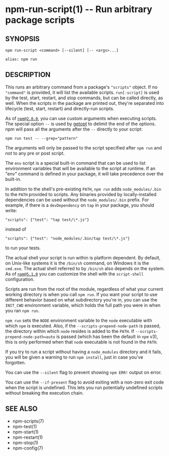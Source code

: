 npm-run-script(1) -- Run arbitrary package scripts
==================================================

## SYNOPSIS

    npm run-script <command> [--silent] [-- <args>...]

    alias: npm run

## DESCRIPTION

This runs an arbitrary command from a package's `"scripts"` object.  If no
`"command"` is provided, it will list the available scripts.  `run[-script]` is
used by the test, start, restart, and stop commands, but can be called
directly, as well. When the scripts in the package are printed out, they're
separated into lifecycle (test, start, restart) and directly-run scripts.

As of [`npm@2.0.0`](https://blog.npmjs.org/post/98131109725/npm-2-0-0), you can
use custom arguments when executing scripts. The special option `--` is used by
[getopt](https://goo.gl/KxMmtG) to delimit the end of the options. npm will pass
all the arguments after the `--` directly to your script:

    npm run test -- --grep="pattern"

The arguments will only be passed to the script specified after ```npm run```
and not to any pre or post script.

The `env` script is a special built-in command that can be used to list
environment variables that will be available to the script at runtime. If an
"env" command is defined in your package, it will take precedence over the
built-in.

In addition to the shell's pre-existing `PATH`, `npm run` adds
`node_modules/.bin` to the `PATH` provided to scripts. Any binaries provided by
locally-installed dependencies can be used without the `node_modules/.bin`
prefix. For example, if there is a `devDependency` on `tap` in your package,
you should write:

    "scripts": {"test": "tap test/\*.js"}

instead of

	"scripts": {"test": "node_modules/.bin/tap test/\*.js"}  

to run your tests.

The actual shell your script is run within is platform dependent. By default,
on Unix-like systems it is the `/bin/sh` command, on Windows it is the `cmd.exe`.
The actual shell referred to by `/bin/sh` also depends on the system.
As of [`npm@5.1.0`](https://github.com/npm/npm/releases/tag/v5.1.0) you can
customize the shell with the `script-shell` configuration.

Scripts are run from the root of the module, regardless of what your current
working directory is when you call `npm run`. If you want your script to
use different behavior based on what subdirectory you're in, you can use the
`INIT_CWD` environment variable, which holds the full path you were in when
you ran `npm run`.

`npm run` sets the `NODE` environment variable to the `node` executable with
which `npm` is executed. Also, if the `--scripts-prepend-node-path` is passed,
the directory within which `node` resides is added to the
`PATH`. If `--scripts-prepend-node-path=auto` is passed (which has been the
default in `npm` v3), this is only performed when that `node` executable is
not found in the `PATH`.

If you try to run a script without having a `node_modules` directory and it fails,
you will be given a warning to run `npm install`, just in case you've forgotten.

You can use the `--silent` flag to prevent showing `npm ERR!` output on error.

You can use the `--if-present` flag to avoid exiting with a non-zero exit code
when the script is undefined. This lets you run potentially undefined scripts
without breaking the execution chain.

## SEE ALSO

* npm-scripts(7)
* npm-test(1)
* npm-start(1)
* npm-restart(1)
* npm-stop(1)
* npm-config(7)
